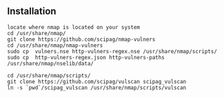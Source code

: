 ## Installation
    locate where nmap is located on your system
	cd /usr/share/nmap/
	git clone https://github.com/scipag/nmap-vulners
	cd /usr/share/nmap/nmap-vulners
	sudo cp  vulners.nse http-vulners-regex.nse /usr/share/nmap/scripts/
	sudo cp  http-vulners-regex.json http-vulners-paths /usr/share/nmap/nselib/data/

	cd /usr/share/nmap/scripts/
	git clone https://github.com/scipag/vulscan scipag_vulscan
	ln -s `pwd`/scipag_vulscan /usr/share/nmap/scripts/vulscan
